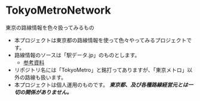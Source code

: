 # TokyoMetroNetwork
東京の路線情報を色々扱ってみるもの

- 本プロジェクトは東京都の路線情報を使って色々やってみるプロジェクトです。
- 路線情報のソースは「駅データ.jp」のものとします。
  -  [参考資料](https://qiita.com/saka1029/items/55a9eff302864d307ec7)
- リポジトリ名には「TokyoMetro」と銘打ってありますが、「東京メトロ」以外の路線も扱います。
- 本プロジェクトは個人運用のものです。 ***東京都、及び各種路線経営元とは一切の関係がありません。***
